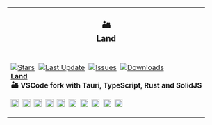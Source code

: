 
<!DOCTYPE html><script src="/_astro/page.9Vx75qD_.js" type="module"></script><table><tr><td colspan="4"><h3 align="center"><picture></picture>🏜️<br>Land<br></h3></td></tr><tr><td colspan="2" valign="top"><br><a href="https://github.com/CodeEditorLand/Land" target="_blank"><picture><source media="(prefers-color-scheme: dark)" srcset="https://img.shields.io/github/stars/CodeEditorLand/Land?label=stars&#38;logo=github&#38;color=black&#38;labelColor=black&#38;logoColor=white&#38;logoWidth=0"><source media="(prefers-color-scheme: light)" srcset="https://img.shields.io/github/stars/CodeEditorLand/Land?label=stars&#38;logo=github&#38;color=white&#38;labelColor=white&#38;logoColor=black&#38;logoWidth=0"><img alt="Stars" src="https://img.shields.io/github/stars/CodeEditorLand/Land?label=stars&#38;logo=github&#38;color=black&#38;labelColor=black&#38;logoColor=white&#38;logoWidth=0"></picture></a>&nbsp;&nbsp;<a href="https://github.com/CodeEditorLand/Land" target="_blank"><picture><source media="(prefers-color-scheme: dark)" srcset="https://img.shields.io/github/last-commit/CodeEditorLand/Land?label=Last%20Updated&#38;color=black&#38;labelColor=black&#38;logoColor=white&#38;logoWidth=0"><source media="(prefers-color-scheme: light)" srcset="https://img.shields.io/github/last-commit/CodeEditorLand/Land?label=Last%20Updated&#38;color=white&#38;labelColor=white&#38;logoColor=black&#38;logoWidth=0"><img alt="Last Update" src="https://img.shields.io/github/last-commit/CodeEditorLand/Land?label=Last%20Updated&#38;color=black&#38;labelColor=black&#38;logoColor=white&#38;logoWidth=0" title="Last Update"></picture></a>&nbsp;&nbsp;<a href="https://github.com/CodeEditorLand/Land" target="_blank"><picture><source media="(prefers-color-scheme: dark)" srcset="https://img.shields.io/github/issues/CodeEditorLand/Land?label=Issues&#38;color=black&#38;labelColor=black&#38;logoColor=white&#38;logoWidth=0"><source media="(prefers-color-scheme: light)" srcset="https://img.shields.io/github/issues/CodeEditorLand/Land?label=Issues&#38;color=white&#38;labelColor=white&#38;logoColor=black&#38;logoWidth=0"><img alt="Issues" src="https://img.shields.io/github/issues/CodeEditorLand/Land?label=Issues&#38;color=black&#38;labelColor=black&#38;logoColor=white&#38;logoWidth=0" title="Issues"></picture></a>&nbsp;&nbsp;<a href="https://github.com/CodeEditorLand/Land" target="_blank"><picture><source media="(prefers-color-scheme: dark)" srcset="https://img.shields.io/github/downloads/CodeEditorLand/Land/total?label=Downloads&#38;color=black&#38;labelColor=black&#38;logoColor=white&#38;logoWidth=0"><source media="(prefers-color-scheme: light)" srcset="https://img.shields.io/github/downloads/CodeEditorLand/Land/total?label=Downloads&#38;color=white&#38;labelColor=white&#38;logoColor=black&#38;logoWidth=0"><img alt="Downloads" src="https://img.shields.io/github/downloads/CodeEditorLand/Land/total?label=Downloads&#38;color=black&#38;labelColor=black&#38;logoColor=white&#38;logoWidth=0" title="Downloads"></picture></a><br><a href="https://github.com/CodeEditorLand/Land" target="_blank"><b>Land</b></a><br><b>🏜️ VSCode fork with Tauri, TypeScript, Rust and SolidJS</b><br><p><picture><source media="(prefers-color-scheme: dark)" srcset="https://nikolahristov.tech/_astro/LightTypeScript.pOz75oVM.svg"><source media="(prefers-color-scheme: light)" srcset="https://nikolahristov.tech/_astro/DarkTypeScript.HA2DkfuR.svg"><img alt="TypeScript" src="https://nikolahristov.tech/_astro/LightTypeScript.pOz75oVM.svg" title="81.89 MB of TypeScript" height="18" width="18"></picture>&nbsp;&nbsp;<picture><source media="(prefers-color-scheme: dark)" srcset="https://nikolahristov.tech/_astro/LightCSS3.foA0UBIK.svg"><source media="(prefers-color-scheme: light)" srcset="https://nikolahristov.tech/_astro/DarkCSS3.L9EtPmLs.svg"><img alt="CSS" src="https://nikolahristov.tech/_astro/LightCSS3.foA0UBIK.svg" title="1.58 MB of CSS" height="18" width="18"></picture>&nbsp;&nbsp;<picture><source media="(prefers-color-scheme: dark)" srcset="https://nikolahristov.tech/_astro/LightJavaScript.adD6bM8_.svg"><source media="(prefers-color-scheme: light)" srcset="https://nikolahristov.tech/_astro/DarkJavaScript.grINNk6e.svg"><img alt="JavaScript" src="https://nikolahristov.tech/_astro/LightJavaScript.adD6bM8_.svg" title="1.29 MB of JavaScript" height="18" width="18"></picture>&nbsp;&nbsp;<picture><source media="(prefers-color-scheme: dark)" srcset="https://nikolahristov.tech/_astro/LightRust.ESazIC5c.svg"><source media="(prefers-color-scheme: light)" srcset="https://nikolahristov.tech/_astro/DarkRust.HslRzuVK.svg"><img alt="Rust" src="https://nikolahristov.tech/_astro/LightRust.ESazIC5c.svg" title="935.48 KB of Rust" height="18" width="18"></picture>&nbsp;&nbsp;<picture><source media="(prefers-color-scheme: dark)" srcset="https://nikolahristov.tech/_astro/LightGNUBash.AqGLX1PX.svg"><source media="(prefers-color-scheme: light)" srcset="https://nikolahristov.tech/_astro/DarkGNUBash.wU9rSu_x.svg"><img alt="Shell" src="https://nikolahristov.tech/_astro/LightGNUBash.AqGLX1PX.svg" title="103.41 KB of Shell" height="18" width="18"></picture>&nbsp;&nbsp;<picture><source media="(prefers-color-scheme: dark)" srcset="https://nikolahristov.tech/_astro/LightPowershell.PO8DcJ8l.svg"><source media="(prefers-color-scheme: light)" srcset="https://nikolahristov.tech/_astro/DarkPowershell.PpeowZUP.svg"><img alt="PowerShell" src="https://nikolahristov.tech/_astro/LightPowershell.PO8DcJ8l.svg" title="18.91 KB of PowerShell" height="18" width="18"></picture>&nbsp;&nbsp;<picture><source media="(prefers-color-scheme: dark)" srcset="https://nikolahristov.tech/_astro/LightWindowsTerminal.8aHV3Sve.svg"><source media="(prefers-color-scheme: light)" srcset="https://nikolahristov.tech/_astro/DarkWindowsTerminal.i1uvAMBO.svg"><img alt="Batchfile" src="https://nikolahristov.tech/_astro/LightWindowsTerminal.8aHV3Sve.svg" title="18.1 KB of Batchfile" height="18" width="18"></picture>&nbsp;&nbsp;<picture><source media="(prefers-color-scheme: dark)" srcset="https://nikolahristov.tech/_astro/LightPython.U4W5bebi.svg"><source media="(prefers-color-scheme: light)" srcset="https://nikolahristov.tech/_astro/DarkPython.w_rf9J46.svg"><img alt="Python" src="https://nikolahristov.tech/_astro/LightPython.U4W5bebi.svg" title="2.12 KB of Python" height="18" width="18"></picture>&nbsp;&nbsp;<picture><source media="(prefers-color-scheme: dark)" srcset="https://nikolahristov.tech/_astro/LightGo.S6nBm_ve.svg"><source media="(prefers-color-scheme: light)" srcset="https://nikolahristov.tech/_astro/DarkGo.GnXmJIfU.svg"><img alt="Go" src="https://nikolahristov.tech/_astro/LightGo.S6nBm_ve.svg" title="652 Bytes of Go" height="18" width="18"></picture>&nbsp;&nbsp;<picture><source media="(prefers-color-scheme: dark)" srcset="https://nikolahristov.tech/_astro/LightLua.Wm2iTJFn.svg"><source media="(prefers-color-scheme: light)" srcset="https://nikolahristov.tech/_astro/DarkLua.Y_P0DXDX.svg"><img alt="Lua" src="https://nikolahristov.tech/_astro/LightLua.Wm2iTJFn.svg" title="252 Bytes of Lua" height="18" width="18"></picture>&nbsp;&nbsp;</p></td></tr></table><script defer src="https://static.cloudflareinsights.com/beacon.min.js/v84a3a4012de94ce1a686ba8c167c359c1696973893317" integrity="sha512-euoFGowhlaLqXsPWQ48qSkBSCFs3DPRyiwVu3FjR96cMPx+Fr+gpWRhIafcHwqwCqWS42RZhIudOvEI+Ckf6MA==" data-cf-beacon='{"rayId":"84daf35daece6e9d","r":1,"version":"2024.1.0","token":"c0f28e7b8f71421087596066194bf3cb"}' crossorigin="anonymous"></script>
